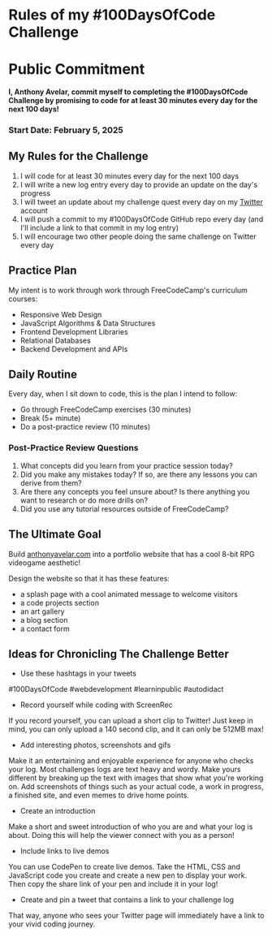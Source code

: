 # Rules of my #100DaysOfCode Challenge

# Public Commitment
**I, Anthony Avelar, commit myself to completing the #100DaysOfCode Challenge by promising to code for at least 30 minutes every day for the next 100 days!**

### Start Date: February 5, 2025


## My Rules for the Challenge
1. I will code for at least 30 minutes every day for the next 100 days
2. I will write a new log entry every day to provide an update on the day's progress 
3. I will tweet an update about my challenge quest every day on my [Twitter](https://x.com/autodidactdiary) account
4. I will push a commit to my #100DaysOfCode GitHub repo every day (and I'll include a link to that commit in my log entry)
5. I will encourage two other people doing the same challenge on Twitter every day




## Practice Plan
My intent is to work through work through FreeCodeCamp's curriculum courses:
- Responsive Web Design
- JavaScript Algorithms & Data Structures
- Frontend Development Libraries
- Relational Databases
- Backend Development and APIs


## Daily Routine
Every day, when I sit down to code, this is the plan I intend to follow:

- Go through FreeCodeCamp exercises (30 minutes)
- Break (5+ minute)
- Do a post-practice review (10 minutes)


### Post-Practice Review Questions

1. What concepts did you learn from your practice session today? 
2. Did you make any mistakes today? If so, are there any lessons you can derive from them?
3. Are there any concepts you feel unsure about? Is there anything you want to research or do more drills on?
4. Did you use any tutorial resources outside of FreeCodeCamp?





## The Ultimate Goal
Build [anthonyavelar.com](https://anthonyavelar.com/) into a portfolio website that has a cool 8-bit RPG videogame aesthetic!

Design the website so that it has these features:
- a splash page with a cool animated message to welcome visitors
- a code projects section
- an art gallery
- a blog section
- a contact form



## Ideas for Chronicling The Challenge Better

- Use these hashtags in your tweets

#100DaysOfCode
#webdevelopment
#learninpublic
#autodidact

- Record yourself while coding with ScreenRec

If you record yourself, you can upload a short clip to Twitter! Just keep in mind, you can only upload a 140 second clip, and it can only be 512MB max!


- Add interesting photos, screenshots and gifs

Make it an entertaining and enjoyable experience for anyone who checks your log. Most challenges logs are text heavy and wordy. Make yours different by breaking up the text with images that show what you're working on. Add screenshots of things such as your actual code, a work in progress, a finished site, and even memes to drive home points. 


- Create an introduction

Make a short and sweet introduction of who you are and what your log is about. Doing this will help the viewer connect with you as a person!


- Include links to live demos

You can use CodePen to create live demos. Take the HTML, CSS and JavaScript code you create and create a new pen to display your work. Then copy the share link of your pen and include it in your log!


- Create and pin a tweet that contains a link to your challenge log

That way, anyone who sees your Twitter page will immediately have a link to your vivid coding journey. 